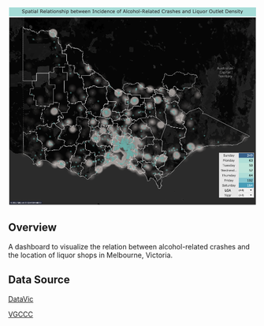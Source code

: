 
![dashboard screenshot](img/screenshot.png)
## Overview
A dashboard to visualize the relation between alcohol-related crashes and the location of liquor shops in Melbourne, Victoria.

## Data Source
[DataVic](https://www.data.vic.gov.au)

[VGCCC](https://www.vgccc.vic.gov.au)
